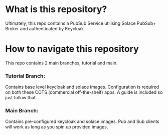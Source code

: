 # What is this repository?
Ultimately, this repo contains a PubSub Service utilising Solace PubSub+ Broker and authenticated by Keycloak.

# How to navigate this repository
This repo contains 2 main branches, tutorial and main. 

### Tutorial Branch:
Contains base level keycloak and solace images. 
Configuration is required on both these COTS (commercial off-the-shelf) apps. 
A guide is included so just follow that.

### Main Branch:
Contains pre-configured keycloak and solace images.
Pub and Sub clients will work as long as you spin up provided images.

